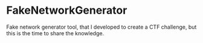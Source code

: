 # FakeNetworkGenerator
Fake network generator tool, that I developed to create a CTF challenge, but this is the time to share the knowledge. 
